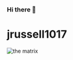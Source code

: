 ### Hi there 👋
# jrussell1017
![the matrix](https://techcrunch.com/wp-content/uploads/2014/12/matrix.jpg?w=1390&crop=1)
<!--
**jrussell1017/jrussell1017** is a ✨ _special_ ✨ repository because its `README.md` (this file) appears on your GitHub profile.

Here are some ideas to get you started:

- 🔭 I’m currently working on ...
- 🌱 I’m currently learning ...
- 👯 I’m looking to collaborate on ...
- 🤔 I’m looking for help with ...
- 💬 Ask me about ...
- 📫 How to reach me: ...
- 😄 Pronouns: ...
- ⚡ Fun fact: ...
-->
